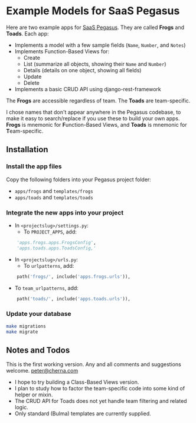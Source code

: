 # Example Models for SaaS Pegasus

Here are two example apps for [SaaS Pegasus](https://saaspegasus.com). They are called **Frogs** and **Toads**. Each app:

* Implements a model with a few sample fields (`Name`, `Number`, and `Notes`)
* Implements Function-Based Views for:
  * Create
  * List (summarize all objects, showing their `Name` and `Number`)
  * Details (details on one object, showing all fields)
  * Update
  * Delete
* Implements a basic CRUD API using django-rest-framework

The **Frogs** are accessible regardless of team. The **Toads** are team-specific.

I chose names that don't appear anywhere in the Pegasus codebase, to make it easy to search/replace if you use these to build your own apps. **Frogs** is mnemonic for **F**unction-Based Views, and **Toads** is mnemonic for **T**eam-specific.

## Installation

### Install the app files

Copy the following folders into your Pegasus project folder:

* `apps/frogs` and `templates/frogs`
* `apps/toads` and `templates/toads`

### Integrate the new apps into your project

* In `<projectslug>/settings.py`:
  * To `PROJECT_APPS`, add:

```python
    'apps.frogs.apps.FrogsConfig',
    'apps.toads.apps.ToadsConfig,'
```

* In `<projectslug>/urls.py`:
  * To `urlpatterns`, add:

```python
    path('frogs/', include('apps.frogs.urls')),
```

  * To `team_urlpatterns`, add:

```python
    path('toads/', include('apps.toads.urls')),
```

### Update your database

```bash
make migrations
make migrate
```

## Notes and Todos

This is the first working version. Any and all comments and suggestions welcome. [peter@cherna.com](mailto:peter@cherna.com)

* I hope to try building a Class-Based Views version.
* I plan to study how to factor the team-specific code into some kind of helper or mixin.
* The CRUD API for Toads does not yet handle team filtering and related logic.
* Only standard (Bulma) templates are currently supplied.
